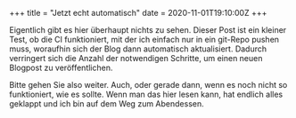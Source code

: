 +++
title = "Jetzt echt automatisch"
date = 2020-11-01T19:10:00Z
+++

Eigentlich gibt es hier überhaupt nichts zu sehen. Dieser Post ist ein kleiner Test, ob die CI funktioniert, mit der ich einfach nur in ein git-Repo pushen muss, woraufhin sich der Blog dann automatisch aktualisiert. Dadurch verringert sich die Anzahl der notwendigen Schritte, um einen neuen Blogpost zu veröffentlichen.

Bitte gehen Sie also weiter. Auch, oder gerade dann, wenn es noch nicht so funktioniert, wie es sollte. Wenn man das hier lesen kann, hat endlich alles geklappt und ich bin auf dem Weg zum Abendessen.

